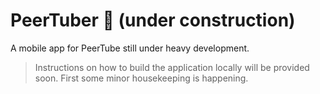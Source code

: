 # PeerTuber 🚧 (under construction)

A mobile app for PeerTube still under heavy development.

> Instructions on how to build the application locally will be provided soon. First some minor housekeeping is happening.
